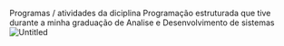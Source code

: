 Programas / atividades da diciplina Programação estruturada que tive durante a minha graduação de Analise e Desenvolvimento de sistemas
![Untitled](https://github.com/w4rth0rtl3/Developments/blob/main/Structured-Programming/Untitled.png)
